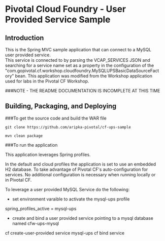 Pivotal Cloud Foundry -  User Provided Service Sample
================================

Introduction
------------

This is the Spring MVC sample application that can connect to a MySQL user provided service.  
This service is connected to by parsing the VCAP_SERVICES JSON and searching for a service name set as a property in the configuration of the "com.gopivotal.cf.workshop.cloudfoundry.MySQLUPSBasicDataSourceFactory" bean.  This application was modified from the Workshop application used for labs in the Pivotal CF Workshop.

###NOTE - THE README DOCUMENTATION IS INCOMPLETE AT THIS TIME

Building, Packaging, and Deploying
--------------------------------

###To get the source code and build the WAR file


    git clone https://github.com/aripka-pivotal/cf-ups-sample

    mvn clean package

###To run the application

This application leverages Spring profiles.


In the default and cloud profiles the application is set to use an embedded H2 database.
To take advantage of Pivotal CF's auto-configuration for services.  No
additional configuration is necessary when running locally or in Pivotal CF.

To leverage a user provided MySQL Service do the following:
    
 * set environment varaible to activate the mysql-ups profile

spring_profiles_active = mysql-ups

 * create and bind a user provided service pointing to a mysql database named cfw-ups-mysql


cf create-user-provided service mysql-ups
cf bind service 
 


